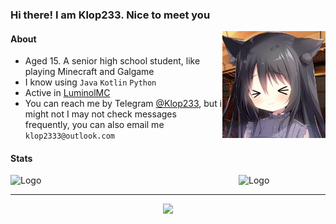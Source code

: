 ### Hi there! I am Klop233. Nice to meet you

<img src="/Noir.jpg" alt="Logo" align="right" width="165">

#### About

* Aged 15. A senior high school student, like playing Minecraft and Galgame
* I know using `Java` `Kotlin` `Python`
* Active in [LuminolMC](https://github.com/LuminolMC)
* You can reach me by Telegram [@Klop233](https://t.me/Klop233), but i might not I may not check messages frequently, you can also email me `klop2333@outlook.com`



#### Stats

<img src="https://github-readme-stats.vercel.app/api?username=Klop233&show_icons=true&theme=radical" alt="Logo" align="left" width="365">
<img src="https://github-readme-stats.vercel.app/api/top-langs/?username=Klop233&theme=radical" alt="Logo" align="reight" width="365">

---
<p align="center"> 
  <img src="https://profile-counter.glitch.me/Klop233/count.svg" />
</p>
